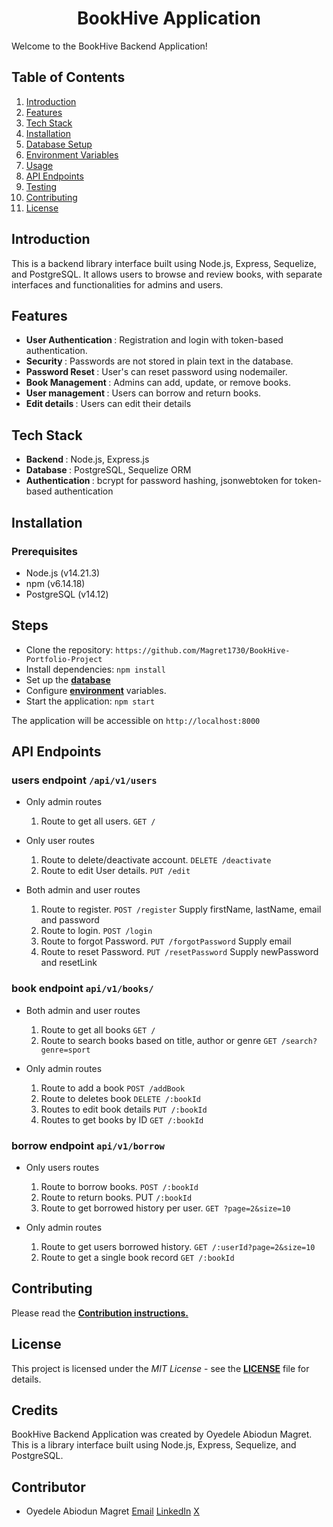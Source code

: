 <h1 align="center">BookHive Application</h1>

Welcome to the BookHive Backend Application!

## Table of Contents
1. [Introduction](#introduction)
2. [Features](#features)
3. [Tech Stack](#tech-stack)
4. [Installation](#installation)
5. [Database Setup](#database-setup)
6. [Environment Variables](#environment-variables)
7. [Usage](#usage)
8. [API Endpoints](#api-endpoints)
9. [Testing](#testing)
10. [Contributing](#contributing)
11. [License](#license)

## Introduction
This is a backend library interface built using Node.js, Express, Sequelize, and PostgreSQL. It allows users to browse and review books, with separate interfaces and functionalities for admins and users.

## Features
- <b> User Authentication </b>: Registration and login with token-based authentication.
- <b> Security </b>: Passwords are not stored in plain text in the database.
- <b> Password Reset </b>: User's can reset password using nodemailer.
- <b> Book Management </b>: Admins can add, update, or remove books.
- <b> User management </b>: Users can borrow and return books.
- <b> Edit details </b>: Users can edit their details

## Tech Stack
- <b> Backend </b>: Node.js, Express.js
- <b> Database </b>: PostgreSQL, Sequelize ORM
- <b> Authentication </b>: bcrypt for password hashing, jsonwebtoken for token-based authentication

## Installation
### Prerequisites
- Node.js (v14.21.3)
- npm (v6.14.18)
- PostgreSQL (v14.12)

## Steps
- Clone the repository:
`https://github.com/Magret1730/BookHive-Portfolio-Project`
- Install dependencies: `npm install`
- Set up the **[database](./database_setup.md)**
- Configure **[environment](./.env.md)** variables.
- Start the application: `npm start`

The application will be accessible on `http://localhost:8000`

## API Endpoints

### users endpoint `/api/v1/users`
- Only admin routes
    1. Route to get all users. `GET /`

- Only user routes
    1. Route to delete/deactivate account. `DELETE /deactivate`
    2. Route to edit User details. `PUT /edit`

- Both admin and user routes
    1. Route to register. `POST /register` Supply firstName, lastName, email and password
    2. Route to login. `POST /login`
    3. Route to forgot Password. `PUT /forgotPassword` Supply email
    4. Route to reset Password. `PUT /resetPassword` Supply newPassword and resetLink

### book endpoint `api/v1/books/`
- Both admin and user routes
    1. Route to get all books `GET /`
    2. Route to search books based on title, author or genre `GET /search?genre=sport`

- Only admin routes
    1. Route to add a book `POST /addBook`
    2. Route to deletes book `DELETE /:bookId`
    3. Routes to edit book details `PUT /:bookId`
    4. Routes to get books by ID `GET /:bookId`

### borrow endpoint `api/v1/borrow`
- Only users routes
    1. Route to borrow books. `POST /:bookId`
    2. Route to return books. PUT `/:bookId`
    3. Route to get borrowed history per user. `GET ?page=2&size=10`

- Only admin routes
    1. Route to get users borrowed history. `GET /:userId?page=2&size=10`
    2. Route to get a single book record `GET /:bookId`

## Contributing
Please read the **[Contribution instructions.](./CONTRIBUTING.md)**

## License
This project is licensed under the _MIT License_ - see the **[LICENSE](./LICENSE)**
file for details.

## Credits
BookHive Backend Application was created by Oyedele Abiodun Magret. This is a library interface built using Node.js, Express, Sequelize, and PostgreSQL.

## Contributor
- Oyedele Abiodun Magret [Email](mailto:belloabiodun17@gmail.com) [LinkedIn](https://www.linkedin.com/in/oyedele-abiodun/) [X](https://twitter.com/OyedeleMagret)
